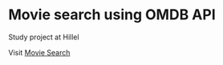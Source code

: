 # Movie search using OMDB API
 Study project at Hillel 

Visit [Movie Search](https://panisil.github.io/js-hw15/)
